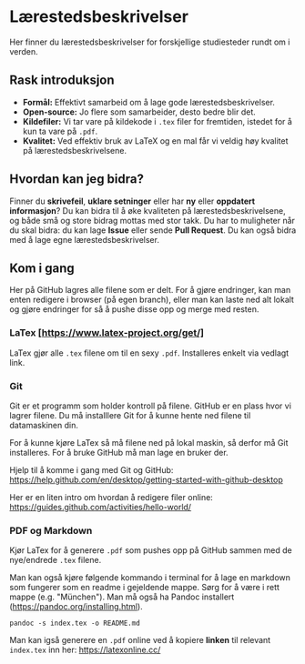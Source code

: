 # Lærestedsbeskrivelser

Her finner du lærestedsbeskrivelser for forskjellige studiesteder rundt om i verden.


## Rask introduksjon

- **Formål:** Effektivt samarbeid om å lage gode lærestedsbeskrivelser.
- **Open-source:** Jo flere som samarbeider, desto bedre blir det.
- **Kildefiler:** Vi tar vare på kildekode i `.tex` filer for fremtiden, istedet for å kun ta vare på `.pdf`.
- **Kvalitet:** Ved effektiv bruk av LaTeX og en mal får vi veldig høy kvalitet på lærestedsbeskrivelsene.


## Hvordan kan jeg bidra?
Finner du **skrivefeil**, **uklare setninger** eller har **ny** eller **oppdatert informasjon**?
Du kan bidra til å øke kvaliteten på lærestedsbeskrivelsene, og både små og store bidrag mottas med stor takk.
Du har to muligheter når du skal bidra: du kan lage **Issue** eller sende **Pull Request**. 
Du kan også bidra med å lage egne lærestedsbeskrivelser.


## Kom i gang
Her på GitHub lagres alle filene som er delt.
For å gjøre endringer, kan man enten redigere i browser (på egen branch), eller man kan laste ned alt lokalt og gjøre endringer for så å pushe disse opp og merge med resten.


### LaTex [https://www.latex-project.org/get/]
LaTex gjør alle `.tex` filene om til en sexy `.pdf`.
Installeres enkelt via vedlagt link.


### Git
Git er et programm som holder kontroll på filene.
GitHub er en plass hvor vi lagrer filene.
Du må installlere Git for å kunne hente ned filene til datamaskinen din.

For å kunne kjøre LaTex så må filene ned på lokal maskin, så derfor må Git installeres.
For å bruke GitHub må man lage en bruker der.

Hjelp til å komme i gang med Git og GitHub:
https://help.github.com/en/desktop/getting-started-with-github-desktop

Her er en liten intro om hvordan å redigere filer online:
https://guides.github.com/activities/hello-world/


### PDF og Markdown
Kjør LaTex for å generere `.pdf` som pushes opp på GitHub sammen med de nye/endrede `.tex` filene.

Man kan også kjøre følgende kommando i terminal for å lage en markdown som fungerer som en readme i gejeldende mappe. 
Sørg for å være i rett mappe (e.g. "München"). 
Man må også ha Pandoc installert (https://pandoc.org/installing.html).

```shell
pandoc -s index.tex -o README.md
```
Man kan igså generere en `.pdf` online ved å kopiere **linken** til relevant `index.tex` inn her:
https://latexonline.cc/

